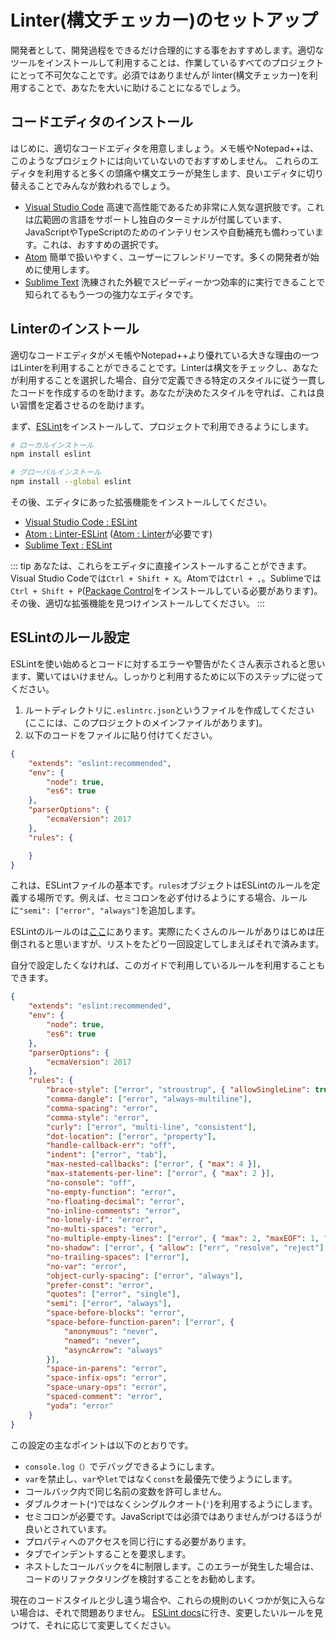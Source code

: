 <!--
# Setting up a linter
-->

# Linter(構文チェッカー)のセットアップ

<!--
As a developer, it's a good idea to make your development process as streamlined as possible. Installing and utilizing the right tools is an essential part of any project you're working on. Although it's not required, installing a linter will help you greatly.
-->

開発者として、開発過程をできるだけ合理的にする事をおすすめします。適切なツールをインストールして利用することは、作業しているすべてのプロジェクトにとって不可欠なことです。必須ではありませんが linter(構文チェッカー)を利用することで、あなたを大いに助けることになるでしょう。

<!--
## Installing a code editor
-->

## コードエディタのインストール

<!--
First, you will need a proper code editor. Using Notepad and Notepad++ is discouraged, as they're inefficient for projects like these. If you are using either, it is highly recommended to switch in order to save everyone lots of headaches and unnecessary syntax error questions.
-->

はじめに、適切なコードエディタを用意しましょう。メモ帳やNotepad++は、このようなプロジェクトには向いていないのでおすすめしません。
これらのエディタを利用すると多くの頭痛や構文エラーが発生します、良いエディタに切り替えることでみんなが救われるでしょう。

<!--
* [Visual Studio Code](https://code.visualstudio.com/) is a very popular choice known for being fast and powerful. It supports a broad range of languages and comes with its own terminal, as well as built-in intellisense and autocomplete for both JavaScript and TypeScript. This is the recommended choice.
* [Atom](https://atom.io/) is user-friendly, being concise and easy to navigate. This is what many developers use to get started.
* [Sublime Text](https://www.sublimetext.com/) is another powerful editor known for looking sleek and performing speedily and efficiently.
-->

* [Visual Studio Code](https://code.visualstudio.com/) 高速で高性能であるため非常に人気な選択肢です。これは広範囲の言語をサポートし独自のターミナルが付属しています、JavaScriptやTypeScriptのためのインテリセンスや自動補充も備わっています。これは、おすすめの選択です。
* [Atom](https://atom.io/) 簡単で扱いやすく、ユーザーにフレンドリーです。多くの開発者が始めに使用します。
* [Sublime Text](https://www.sublimetext.com/) 洗練された外観でスピーディーかつ効率的に実行できることで知られてるもう一つの強力なエディタです。

<!--
## Installing a linter
-->

## Linterのインストール

<!--
One of the major advantages proper code editors have over Notepad and Notepad++ is their ability to use linters. Linters check syntax and help you produce consistent code that follows certain style rules that you can define yourself, if you choose to do so. They help form good habits if you stick to a single configuration. When you start using a linter, you might be bombarded with errors at first. This is normal and perfectly fine. It might be a pain to get through during the initial process, but it's most definitely worth it.
-->

適切なコードエディタがメモ帳やNotepad++より優れている大きな理由の一つはLinterを利用することができることです。Linterは構文をチェックし、あなたが利用することを選択した場合、自分で定義できる特定のスタイルに従う一貫したコードを作成するのを助けます。あなたが決めたスタイルを守れば、これは良い習慣を定着させるのを助けます。

<!--
First, be sure to install the [ESLint package](https://www.npmjs.com/package/eslint) so that you have it available in your project.
-->

まず、[ESLint](https://www.npmjs.com/package/eslint)をインストールして、プロジェクトで利用できるようにします。

<!--
```bash
# locally
npm install eslint

# globally
npm install --global eslint
```
-->

```bash
# ローカルインストール
npm install eslint

# グローバルインストール
npm install --global eslint
```

<!--
Afterwards, install the appropriate plugin(s) for your editor of choice.
-->

その後、エディタにあった拡張機能をインストールしてください。

<!--
* [ESLint for Visual Studio Code](https://marketplace.visualstudio.com/items?itemName=dbaeumer.vscode-eslint)
* [Linter-ESLint for Atom](https://atom.io/packages/linter-eslint) (requires [Linter for Atom](https://atom.io/packages/linter))
* [ESLint for Sublime Text](https://packagecontrol.io/packages/ESLint)
-->

* [Visual Studio Code : ESLint](https://marketplace.visualstudio.com/items?itemName=dbaeumer.vscode-eslint)
* [Atom : Linter-ESLint](https://atom.io/packages/linter-eslint) ([Atom : Linter](https://atom.io/packages/linter)が必要です)
* [Sublime Text : ESLint](https://packagecontrol.io/packages/ESLint)

<!--
::: tip
You can install each of these directly inside the editors themselves. For Visual Studio Code, press `Ctrl + Shift + X`. For Atom, press `Ctrl + ,` and click on "Install". For Sublime, press `Ctrl + Shift + P` and search for "Install Package" (available via [Package Control](https://packagecontrol.io/installation)). After that, you may then search for the appropriate plugin and install it through there.
:::
-->

::: tip
あなたは、これらをエディタに直接インストールすることができます。Visual Studio Codeでは`Ctrl + Shift + X`。Atomでは`Ctrl + ,`。Sublimeでは `Ctrl + Shift + P`([Package Control](https://packagecontrol.io/installation)をインストールしている必要があります)。その後、適切な拡張機能を見つけインストールしてください。
:::

<!--
## Setting up ESLint rules
-->

## ESLintのルール設定

<!--
ESLint may display a lot of warnings and errors about your code when you start using it, but don't let this startle you. In order to get started, follow these steps:
-->

ESLintを使い始めるとコードに対するエラーや警告がたくさん表示されると思います、驚いてはいけません。しっかりと利用するために以下のステップに従ってください。

<!--
1. Create a file in your root directory named `.eslintrc.json` (where your main project file is located).
2. Copy the code below into the file.
-->

1. ルートディレクトリに`.eslintrc.json`というファイルを作成してください(ここには、このプロジェクトのメインファイルがあります)。
2. 以下のコードをファイルに貼り付けてください。

```json
{
	"extends": "eslint:recommended",
	"env": {
		"node": true,
		"es6": true
	},
	"parserOptions": {
		"ecmaVersion": 2017
	},
	"rules": {

	}
}
```

<!--
This is the base of what an ESLint file will look like. The `rules` object is where you'll define what rules you want to apply to ESLint. For example, if you want to make sure you never miss a semicolon, the `"semi": ["error", "always"]` rule is what you'll want to add inside that object.
-->

これは、ESLintファイルの基本です。`rules`オブジェクトはESLintのルールを定義する場所です。例えば、セミコロンを必ず付けるようにする場合、ルールに`"semi": ["error", "always"]`を追加します。

<!--
You can find a list of all of ESLint's rules on their site, located [here](https://eslint.org/). There are indeed many rules and it may be overwhelming at first, but you'll only need to go through the list and define your file once.
-->

ESLintのルールのは[ここ](https://eslint.org/)にあります。実際にたくさんのルールがありはじめは圧倒されると思いますが、リストをたどり一回設定してしまえばそれで済みます。

<!--
Alternatively, if you don't want to go through everything one-by-one on your own, you can use the ESLint file we use for this guide.
-->

自分で設定したくなければ、このガイドで利用しているルールを利用することもできます。

```json
{
	"extends": "eslint:recommended",
	"env": {
		"node": true,
		"es6": true
	},
	"parserOptions": {
		"ecmaVersion": 2017
	},
	"rules": {
		"brace-style": ["error", "stroustrup", { "allowSingleLine": true }],
		"comma-dangle": ["error", "always-multiline"],
		"comma-spacing": "error",
		"comma-style": "error",
		"curly": ["error", "multi-line", "consistent"],
		"dot-location": ["error", "property"],
		"handle-callback-err": "off",
		"indent": ["error", "tab"],
		"max-nested-callbacks": ["error", { "max": 4 }],
		"max-statements-per-line": ["error", { "max": 2 }],
		"no-console": "off",
		"no-empty-function": "error",
		"no-floating-decimal": "error",
		"no-inline-comments": "error",
		"no-lonely-if": "error",
		"no-multi-spaces": "error",
		"no-multiple-empty-lines": ["error", { "max": 2, "maxEOF": 1, "maxBOF": 0 }],
		"no-shadow": ["error", { "allow": ["err", "resolve", "reject"] }],
		"no-trailing-spaces": ["error"],
		"no-var": "error",
		"object-curly-spacing": ["error", "always"],
		"prefer-const": "error",
		"quotes": ["error", "single"],
		"semi": ["error", "always"],
		"space-before-blocks": "error",
		"space-before-function-paren": ["error", {
			"anonymous": "never",
			"named": "never",
			"asyncArrow": "always"
		}],
		"space-in-parens": "error",
		"space-infix-ops": "error",
		"space-unary-ops": "error",
		"spaced-comment": "error",
		"yoda": "error"
	}
}
```

<!--
The major points of this setup would be:
-->

この設定の主なポイントは以下のとおりです。

<!--
* Allowing you to debug with `console.log()`;
* Prefer using `const` over `let` or `var`, as well as disallow `var`;
* Disapproving of variables with the same name in callbacks;
* Requiring single quotes over double quotes;
* Requiring semicolons. While it's not required in JavaScript, it's considered one of the most common best practices to follow;
* Requiring accessing properties to be on the same line;
* Requiring indenting to be done with tabs;
* Limiting nested callbacks to 4. If you hit this error, it is a good idea to consider refactoring your code.
-->

* `console.log（）`でデバッグできるようにします。
* `var`を禁止し、`var`や`let`ではなく`const`を最優先で使うようにします。
* コールバック内で同じ名前の変数を許可しません。
* ダブルクオート(`"`)ではなくシングルクオート(`'`)を利用するようにします。
* セミコロンが必要です。JavaScriptでは必須ではありませんがつけるほうが良いとされています。
* プロパティへのアクセスを同じ行にする必要があります。
* タブでインデントすることを要求します。
* ネストしたコールバックを4に制限します。このエラーが発生した場合は、コードのリファクタリングを検討することをお勧めします。

<!--
If your current code style is a bit different or you simply don't like a few of these rules, that's perfectly fine! Just head over to the [ESLint docs](https://eslint.org/docs/rules/), find the rule(s) you want to modify, and change them accordingly.
-->

現在のコードスタイルと少し違う場合や、これらの規則のいくつかが気に入らない場合は、それで問題ありません。
[ESLint docs](https://eslint.org/docs/rules/)に行き、変更したいルールを見つけて、それに応じて変更してください。
